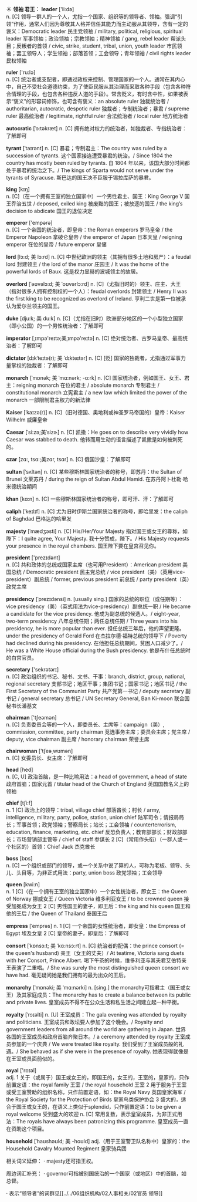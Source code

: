 ☀ <span class="category">**领袖 君王：**</span>
<span class="vocabulary">**leader**</span> ['li:də]  
<span class="definition">n. [C] 领导一群人的一个人，尤指一个国家、组织等的领导者、领袖。强调“引领”作用，通常人们因为尊敬其人格并信任其能力而主动服从其领导，含有一定的褒义：</span>Democratic leader 民主党领袖 / military, political, religious, spiritual leader 军事领袖；政治领袖；宗教领袖；精神领袖 / gang, rebel leader 帮派头目；反叛者的首领 / civic, strike, student, tribal, union, youth leader 市民领袖；罢工领导人；学生领袖；部落首领；工会领导；青年领袖 / civil rights leader 民权领袖

<span class="vocabulary">**ruler**</span> ['ru:lə]  
<span class="definition">n. [C] 统治者或支配者，即通过政权来控制、管理国家的一个人。通常在其内心中，自己不受社会道德约束，为了使臣民服从其治理而采取各种手段（包含各种符合情理的手段，也包含各种违反人道的手段）。常含贬义，有时含中性，如果被表示“褒义”的形容词修饰，也可含有褒义：</span>an absolute ruler 独裁统治者 / authoritarian, autocratic, despotic ruler 独裁者；专制统治者；暴君 / supreme ruler 最高统治者 / legitimate, rightful ruler 合法统治者 / local ruler 地方统治者
           
<span class="vocabulary">**autocratic**</span> [ˈɔ:təkræt]
<span class="definition">n. [C] 拥有绝对权力的统治者，如独裁者、专指统治者：</span>了解即可
           
<span class="vocabulary">**tyrant**</span> [ˈtaɪrənt]
<span class="definition">n. [C] 暴君；专制君主：</span>The country was ruled by a succession of tyrants. 这个国家接连遭受暴君的统治。/ Since 1804 the country has mostly been ruled by tyrants. 自 1804 年以来，该国大部分时间都处于暴君的统治之下。/ The kings of Sparta would not serve under the tyrants of Syracuse. 斯巴达的国王决不臣服于锡拉库萨的暴君。

<span class="vocabulary">**king**</span> [kɪŋ]  
<span class="definition">n. [C]（在一个拥有王室的独立国家中）一个男性君主、国王：</span>King George V 国王乔治五世 / deposed, exiled king 被废黜的国王；被放逐的国王 / the king’s decision to abdicate 国王的退位决定 

<span class="vocabulary">**emperor**</span> ['empərə]  
<span class="definition">n. [C] 一个帝国的统治者，即皇帝：</span>the Roman emperors 罗马皇帝 / the Emperor Napoleon 拿破仑皇帝 / the emperor of Japan 日本天皇 / reigning emperor 在位的皇帝 / future emperor 皇储
            
<span class="vocabulary">**lord**</span> [lɔ:d; 美 lɔ:rd]
<span class="definition">n. [C] 中世纪欧洲的领主（其拥有很多土地和房产）：</span>a feudal lord 封建领主 / the lord of the manor 庄园主 / It was the home of the powerful lords of Baux. 这是权力显赫的波城领主的故居。
            
<span class="vocabulary">**overlord**</span> [ˈəʊvəlɔ:d; 美 ˈoʊvərlɔ:rd]
<span class="definition">n. [C]（尤指旧时的）领主、庄主、大王（指对很多人拥有控制权的一个人）：</span>feudal overlords 封建领主 / Henry II was the first king to be recognized as overlord of Ireland. 亨利二世是第一位被承认为爱尔兰领主的国王。
           
<span class="vocabulary">**duke**</span> [dju:k; 美 du:k]
<span class="definition">n. [C]（尤指在旧时）欧洲部分地区的一个小型独立国家（即小公国）的一个男性统治者：</span>了解即可            

<span class="vocabulary">**imperator**</span> [ˌɪmpə'reɪtə;美ˌɪmpə'reɪtə]
<span class="definition">n. [C] 绝对统治者、古罗马皇帝、最高统治者：</span>了解即可

<span class="vocabulary">**dictator**</span> [dɪkˈteɪtə(r); 美 ˈdɪkteɪtər]
<span class="definition">n. [C] [贬] 国家的独裁者，尤指通过军事力量掌权的独裁者：</span>了解即可

<span class="vocabulary">**monarch**</span> [ˈmɒnək; 美 ˈmɑ:nərk; -ɑ:rk]
<span class="definition">n. [C] 国家统治者，例如国王、女王、君主：</span>reigning monarch 在位的君主 / absolute monarch 专制君主 / constitutional monarch 立宪君主 / a new law which limited the power of the monarch 一部限制君主权力的新法律
           
<span class="vocabulary">**Kaiser**</span> [ˈkaɪzə(r)]
<span class="definition">n. [C]（旧时德国、奥地利或神圣罗马帝国的）皇帝：</span>Kaiser Wilhelm 威廉皇帝
           
<span class="vocabulary">**Caesar**</span> [ˈsi:zə;美ˈsizɚ]
<span class="definition">n. [C] 凯撒：</span>He goes on to describe very vividly how Caesar was stabbed to death. 他转而用生动的语言描述了凯撒是如何被刺死的。
           
<span class="vocabulary">**czar**</span> [zɑ:, tsɑ:;美zɑr, tsɑr]
<span class="definition">n. [C] 俄国沙皇：</span>了解即可

<span class="vocabulary">**sultan**</span> [ˈsʌltən]
<span class="definition">n. [C] 某些穆斯林国家统治者的称号，即苏丹：</span>the Sultan of Brunei 文莱苏丹 / during the reign of Sultan Abdul Hamid. 在苏丹阿卜杜勒·哈米德统治期间

<span class="vocabulary">**khan**</span> [kɑ:n]
<span class="definition">n. [C] 一些穆斯林国家统治者的称号，即可汗、汗：</span>了解即可

<span class="vocabulary">**caliph**</span> [ˈkeɪlɪf]
<span class="definition">n. [C] 尤为旧时伊斯兰国家统治者的称号，即哈里发：</span>the caliph of Baghdad 巴格达的哈里发
          
<span class="vocabulary">**majesty**</span> [ˈmædʒəsti]
<span class="definition">n. [C] His/Her/Your Majesty 指对国王或女王的尊称，如陛下：</span>I quite agree, Your Majesty. 我十分赞成，陛下。/ His Majesty requests your presence in the royal chambers. 国王陛下要在皇宫召见你。

<span class="vocabulary">**president**</span> ['prezɪdənt]  
<span class="definition">n. [C] 共和政体的总统或国家主席（也可用President）：</span>American president 美国总统 / Democratic president 民主党总统 / vice president（美）（英用vice-president）副总统 / former, previous president 前总统 / party president（英）政党主席

<span class="vocabulary">**presidency**</span> [ˈprezɪdənsi]
<span class="definition">n. [usually sing.] 国家的总统的职位（或任期等）：</span>vice presidency（美）（英式用法为vice-presidency）副总统一职 / He became a candidate for the vice presidency. 他成为副总统的候选人。/ eight-year, two-term presidency 八年总统任期；两任总统任期 / Three years into his presidency, he is more popular than ever. 担任总统三年后，他的声望更隆。under the presidency of Gerald Ford 在杰拉尔德·福特总统的领导下 / Poverty had declined during his presidency. 在他担任总统期间，贫困人口减少了。/ He was a White House official during the Bush presidency. 他是布什任总统时的白宫官员。

<span class="vocabulary">**secretary**</span> ['sekrətərɪ]  
<span class="definition">n. [C] 政治组织的书记、秘书、文书、干事：</span>branch, district, group, national, regional secretary 支部书记；地区干事；集团书记；国家书记；地区书记 / the First Secretary of the Communist Party 共产党第一书记 / deputy secretary 副书记 / general secretary 总书记 / UN Secretary General, Ban Ki-moon 联合国秘书长潘基文

<span class="vocabulary">**chairman**</span> ['tʃeəmən]  
<span class="definition">n. [C] 负责委员会等的一个人，即委员长、主席等：</span>campaign（美）, commission, committee, party chairman 竞选事务主席；委员会主席；党主席 / deputy, vice chairman 副主席 / honorary chairman 荣誉主席

<span class="vocabulary">**chairwoman**</span> ['tʃeə͵wʊmən]  
<span class="definition">n. [C] 女委员长、女主席：</span>了解即可

<span class="vocabulary">**head**</span> [hed]  
<span class="definition">n. [C, U] 政治首脑，是一种比喻用法：</span>a head of government, a head of state 政府首脑；国家元首 / titular head of the Church of England 英国国教名义上的领袖

<span class="vocabulary">**chief**</span> [tʃi:f]  
<span class="definition">n. 1 [C] 政治上的领导：</span>tribal, village chief 部落酋长；村长 / army, intelligence, military, party, police, station, union chief 陆军司令；情报局局长；军事首领；政党领袖；警察局长；站长；工会领袖 / counterterrorism, education, finance, marketing, etc. chief 反恐负责人；教育部部长；财政部部长；市场营销部主管等 / chief of staff 参谋长 <span class="definition">2 [C]（常用作头衔）（一群人或一个社区的）首领：</span>Chief Jack 杰克酋长

<span class="vocabulary">**boss**</span> [bɒs]  
<span class="definition">n. [C] 一个组织或部门的领导，或一个关系中说了算的人，可称为老板、领导、头儿、头目等，为非正式用法：</span>party, union boss 政党领袖；工会领导

<span class="vocabulary">**queen**</span> [kwi:n]  
<span class="definition">n. 1 [C]（在一个拥有王室的独立国家中）一个女性统治者，即女王：</span>the Queen of Norway 挪威女王 / Queen Victoria 维多利亚女王 / to be crowned queen 接受加冕成为女王 <span class="definition">2 [C] 男性国王的妻子，即王后：</span>the king and his queen 国王和他的王后 / the Queen of Thailand 泰国王后

<span class="vocabulary">**empress**</span> [ˈemprəs]
<span class="definition">n. 1 [C] 一个帝国的女性统治者，即女皇：</span>the Empress of Egypt 埃及女皇 <span class="definition">2 [C] 皇帝的妻子，即皇后：</span>了解即可    
           
<span class="vocabulary">**consort**</span> [ˈkɒnsɔ:t; 美 ˈkɑ:nsɔ:rt]
<span class="definition">n. [C] 统治者的配偶：</span>the prince consort (= the queen's husband) 亲王（女王的丈夫）/ At teatime, Victoria sang duets with her Consort, Prince Albert. 喝下午茶的时候，维多利亚与其夫君艾伯特亲王表演了二重唱。/ She was surely the most distinguished queen consort we have had. 毫无疑问她是我们拥有的最为出众的王后。           
           
<span class="vocabulary">**monarchy**</span> [ˈmɒnəki; 美 ˈmɑ:nərki]
<span class="definition">n. [sing.] the monarchy可指君主（国王或女王）及其家庭成员：</span>The monarchy has to create a balance between its public and private lives. 皇室成员不得不在公众生活和私生活之间建立起一种平衡。

<span class="vocabulary">**royalty**</span> [ˈrɔɪəlti]
<span class="definition">n. [U] 王室成员：</span>The gala evening was attended by royalty and politicians. 王室成员和政坛要人参加了这个晚会。/ Royalty and government leaders from all around the world are gathering in Japan. 世界各国的王室成员和政府首脑齐聚日本。/ a ceremony attended by royalty 王室成员参加的一个庆典 / We were treated like royalty. 我们受到了王室成员般的礼遇。/ She behaved as if she were in the presence of royalty. 她表现得就像是在王室成员面前似的。

<span class="vocabulary">**royal**</span> ['rɒɪəl]  
<span class="definition">adj. 1 关于（或属于）国王或女王的，即国王的，女王的，王室的，皇家的，只作前置定语：</span>the royal family 王室 / the royal household 王室 <span class="definition">2 用于服务于王室或受王室赞助的组织名称，只作前置定语，如：</span>the Royal Navy 英国皇家海军 / the Royal Society for the Protection of Birds 皇家鸟类保护协会 <span class="definition">3 盛大的，适合于国王或女王的，在语义上类似于splendid，只作前置定语：</span>to be given a royal welcome 受到盛大的欢迎 <span class="definition">n. [C] 常用复数，表示皇室成员，为非正式用法：</span>The royals have always been patronizing this programme. 皇室成员一直在资助这个项目。
           
<span class="vocabulary">**household**</span> [ˈhaʊshəʊld; 美 -hoʊld]
<span class="definition">adj.（用于王室警卫队名称中）皇家的：</span>the Household Cavalry Mounted Regiment 皇家骑兵团

相关词义延伸：
· majesty还可指王权。

周边词汇补充：
· governor可指被别国统治的一个国家（或地区）中的首脑，如总督。

· 表示“领导者”的词群见[[../../06组织机构/02人事相关/02官员 领导]]

